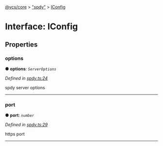 [@ycs/core](../README.md) > ["spdy"](../modules/_spdy_.md) > [IConfig](../interfaces/_spdy_.iconfig.md)



# Interface: IConfig


## Properties
<a id="options"></a>

###  options

**●  options**:  *`ServerOptions`* 

*Defined in [spdy.ts:24](https://github.com/yc-server/core/blob/408b191/src/spdy.ts#L24)*



spdy server options




___

<a id="port"></a>

###  port

**●  port**:  *`number`* 

*Defined in [spdy.ts:29](https://github.com/yc-server/core/blob/408b191/src/spdy.ts#L29)*



https port




___


